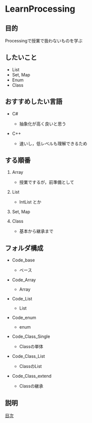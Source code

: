 # LearnProcessing

## 目的

Processingで授業で扱わないものを学ぶ

## したいこと

- List
- Set, Map
- Enum
- Class

## おすすめしたい言語

- C#
    - 抽象化が高く良いと思う

- C++
    - 速いし，低レベルも理解できるため

## する順番

1. Array
    - 授業でするが，前準備として

2. List
    - IntList とか

3. Set, Map

4. Class
    - 基本から継承まで

## フォルダ構成

- Code_base
    - ベース

- Code_Array
    - Array

- Code_List
    - List

- Code_enum
    - enum

- Code_Class_Single
    - Classの単体

- Code_Class_List
    - ClassのList

- Code_Class_extend
    - Classの継承

## 説明

[目次](./Learn.md)
